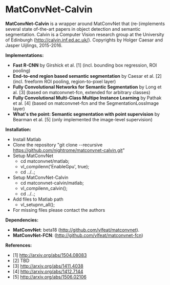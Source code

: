 # MatConvNet-Calvin

**MatConvNet-Calvin** is a wrapper around MatConvNet that (re-)implements
several state of-the-art papers in object detection and semantic segmentation.
Calvin is a Computer Vision research group at the University of Edinburgh (http://calvin.inf.ed.ac.uk/).
Copyrights by Holger Caesar and Jasper Uijlings, 2015-2016.

**Implementations:**
- **Fast R-CNN** by Girshick et al.
  \[1\]
  (incl. bounding box regression, ROI pooling)
- **End-to-end region based semantic segmentation** by Caesar et al.
  \[2\]
  (incl. freeform ROI pooling, region-to-pixel layer)
- **Fully Convolutional Networks for Semantic Segmentation** by Long et al.
  \[3\]
  (based on matconvnet-fcn, extended for arbitrary classes)
- **Fully Convolutional Multi-Class Multipe Instance Learning** by Pathak et al.
  \[4\]
  (based on matconvnet-fcn and the SegmentationLossImage layer)
- **What's the point: Semantic segmentation with point supervision** by Bearman et al. \[5\] (only implemented the image-level supervision)

**Installation:**
- Install Matlab
- Clone the repository "git clone --recursive https://github.com/nightrome/matconvnet-calvin.git"
- Setup MatConvNet
  - cd matconvnet/matlab;
  - vl_compilenn('EnableGpu', true);
  - cd ../..;
- Setup MatConvNet-Calvin
  - cd matconvnet-calvin/matlab;
  - vl_compilenn_calvin();
  - cd ../..;
- Add files to Matlab path
  - vl_setupnn_all();
- For missing files please contact the authors

**Dependencies:**
- **MatConvNet**: beta18 (http://github.com/vlfeat/matconvnet).
- **MatConvNet-FCN**: (http://github.com/vlfeat/matconvnet-fcn)

**References:**
- \[1\] http://arxiv.org/abs/1504.08083
- \[2\] TBD
- \[3\] http://arxiv.org/abs/1411.4038
- \[4\] http://arxiv.org/abs/1412.7144
- \[5\] http://arxiv.org/abs/1506.02106
